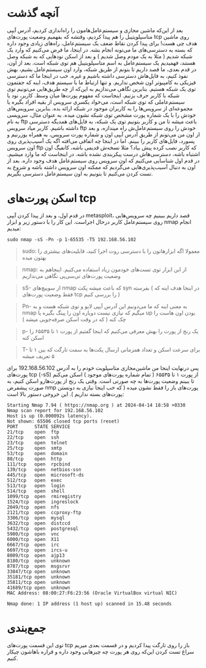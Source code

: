 # آنچه گذشت
بعد از این‌که ماشین مجازی و سیستم‌عامل‌هامون را راه‌اندازی کردیم، آدرس آیپی متاسپلویتیبل را هم پیدا کردیم، وقتشه که بفهمیم وضعیت پورت‌های 
tcp روی ماشین هدف چی هست!
برای پیدا کردن نقاط ضعف یک سیستم‌عامل، راه‌های زیادی وجود داره که بسته به دسترسی‌های ما می‌تونه انجام بشه. در اینجا، ما فرض می‌کنیم که وارد یک شبکه شدیم ( مثلا به یک مودم وصل شدیم ) و بعد از اسکن نودهایی که به شبکه وصل هستند، فهمیدیم یک سیستم‌عامل به اسم متاسپلویتیبل هم توی شبکه است. بعد از اون، در قدم بعدی، ما قصد داریم تا بتونم از طریق شبکه، وارد اون سیستم‌عامل بشیم، بهش نفوذ کنیم، به فایل‌هاش دسترسی داشته باشیم و غیره. خب در اینجا ما که دسترسی فیزیکی به کامپیوتر اون شخص نداریم. و تنها ارتباط ما با سیستم هدف، اینه که جفتمون توی یک شبکه هستیم. بنابرین نگاهی می‌ندازیم به این‌که از چه طریق‌هایی می‌تونیم توی شبکه با کاربر حرف بزنیم. اینجاست که مفهوم پورت‌ها میان وسط.
کاربر، نود یا سیستم‌عاملی که توی شبکه است، می‌خواد یکسری سرویس از بقیه افراد بگیره یا مجموعه‌ای از سرویس‌ها را به کاربران موجود در شبکه ارائه بده. بنابرین سرویس‌های خودش را با یک شماره پورت مشخص توی شبکه نشون میده. به عنوان مثال، سرویسی به نام ftp باعث میشه تا من و کاربر بتونیم توی یک شبکه، به فایل‌های همدیگه دسترسی داشته باشیم. کاربر میاد سرویس ftp خودش را روی سیستم‌عامل‌ش راه میندازه، و بعد از اون من می‌تونم از طریق آدرس آیپی اون و شماره پورت سرویس، به همراه یوزرنیم و پسورد، فایل‌های کاربر را ببینم.
اما در اینجا چه اتفاقی می‌افته اگه یک آسیب‌پذیری روی اون سرویس ftp که کاربر نصب کرده پیش بیاد؟ مثلا نسخه‌ش قدیمی باشه، کانفیگ اون اشتباه باشه، دسترسی‌هاش درست پیکربندی نشده باشه. در اینجاست که ما وارد میشیم. در قدم اول شناسایی می‌کنیم که اون سرویس روی سیستم‌عامل هدف وجود داره. بعد از اون به دنبال آسیب‌پذیری‌هایی می‌گردیم که ممکنه اون سرویس داشته باشه و شروع به تست کردن می‌کنیم تا بتونیم به اون سیستم‌عامل دسترسی بگیریم.

# اسکن پورت‌های tcp
در قدم اول، و بعد از پیدا کردن آیپی metasploit، قصد داریم ببینیم چه سرویس‌هایی روی سیستم‌عامل کاربر درحال اجراست. این کار را با دستور زیر و ابزار nmap انجام میدیم:
 

`sudo nmap -sS -Pn -p 1-65535 -T5 192.168.56.102`

> sudo: معمولا اگه ابزارهاتون را با دسترسی روت اجرا کنید، قابلیت‌های بیشتری را بهتون میده

> nmap: از این ابزار توی تست‌های خودمون زیاد استفاده می‌کنیم. اینجاهم به وضعیت پورت‌های تی‌سی‌پی نگاهی می‌ندازیم

> sS- از سوییچ‌های nmap که باعث میشه پکت syn بفرسته ( در اینجا هدف اینه که فقط وضعیت پورت‌های tcp را بررسی کنیم )

> Pn- به معنی اینه که ما می‌دونیم این آدرس آیپی لایو و توی شبکه هست و به nmap میگیم که نیازی نیست دوباره اون را پینگ بگیره یا up بودن اون هاست را چک کنه ( که در وقت اسکن صرفه‌جویی میشه )

> p- یک رنج از پورت را بهش معرفی می‌کنیم که اینجا گفتیم از پورت ۱ تا ۶۵۵۳۵ را اسکن کنه

> T- برای سرعت اسکن و تعداد همزمانی ارسال پکت‌ها به سمت تارگت که بین ۱ تا ۵ تعریف میشه
      
    
پس درنهایت اینجا من ماشین‌مجازی متاسپلویت خودم را به آدرس 192.168.56.102 برای پورت‌های tcp (-sS) از پورت ۱ تا ۶۵۵۳۵ ( تمام شماره پورت‌های موجود ) اسکن می‌کنم تا ببینم وضعیت پورت‌ها به چه صورتی است. وقتی یک رنج از پورت‌هارو اسکن کنیم، به صورت پیشفرض nmp پورت‌های باز را فقط نشون میده ( که خب اینجا نیازی به دونستن پورت‌های بسته نداریم ).
این خروجی دستور بالا است:

```
Starting Nmap 7.94 ( https://nmap.org ) at 2024-04-14 18:58 +0330
Nmap scan report for 192.168.56.102
Host is up (0.000092s latency).
Not shown: 65506 closed tcp ports (reset)
PORT      STATE SERVICE
21/tcp    open  ftp
22/tcp    open  ssh
23/tcp    open  telnet
25/tcp    open  smtp
53/tcp    open  domain
80/tcp    open  http
111/tcp   open  rpcbind
139/tcp   open  netbios-ssn
445/tcp   open  microsoft-ds
512/tcp   open  exec
513/tcp   open  login
514/tcp   open  shell
1099/tcp  open  rmiregistry
1524/tcp  open  ingreslock
2049/tcp  open  nfs
2121/tcp  open  ccproxy-ftp
3306/tcp  open  mysql
3632/tcp  open  distccd
5432/tcp  open  postgresql
5900/tcp  open  vnc
6000/tcp  open  X11
6667/tcp  open  irc
6697/tcp  open  ircs-u
8009/tcp  open  ajp13
8180/tcp  open  unknown
8787/tcp  open  msgsrvr
33847/tcp open  unknown
35181/tcp open  unknown
35811/tcp open  unknown
41689/tcp open  unknown
MAC Address: 08:00:27:F6:23:56 (Oracle VirtualBox virtual NIC)

Nmap done: 1 IP address (1 host up) scanned in 15.48 seconds
```
# جمع‌بندی
توی این قسمت پورت‌های tcp باز را روی تارگت پیدا کردیم و در قسمت بعدی میریم سراغ تست کردن این‌که روی هر پورت چه چیزهایی وجود داره و قراره باهاشون چیکار کنیم.
